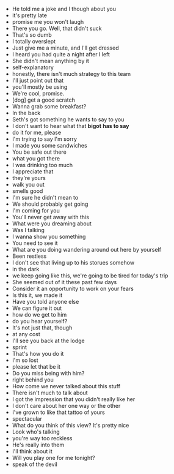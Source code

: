 * He told me a joke and I though about you
* it's pretty late
* promise me you won't laugh
* There you go. Well, that didn't suck
* That's so dumb
* I totally overslept
* Just give me a minute, and I'll get dressed
* I heard you had quite a night after I left
* She didn't mean anything by it
* self-explanatory
* honestly, there isn't much strategy to this team
* I'll just point out that
* you'll mostly be using 
* We're cool, promise.
* [dog] get a good scratch 
* Wanna grab some breakfast?
* In the back
* Seth's got something he wants to say to you
* I don't want to hear what that **bigot** **has to say**
* do it for me, please
* I'm trying to say I'm sorry
* I made you some sandwiches
* You be safe out there
* what you got there
* I was drinking too much
* I appreciate that
* they're yours
* walk you out
* smells good
* I'm sure he didn't mean to 
* We should probably get going
* I'm coming for you
* You'll never get away with this
* What were you dreaming about
* Was I talking
* I wanna show you something
* You need to see it 
* What are you doing wandering around out here by yourself
* Been restless
* I don't see that living up to his storues somehow
* in the dark
* we keep going like this, we're going to be tired for today's trip
* She seemed out of it these past few days 
* Consider it an opportunity to work on your fears
* Is this it, we made it
* Have you told anyone else
* We can figure it out
* how do we get to him
* do you hear yourself?
* It's not just that, though
* at any cost
* I'll see you back at the lodge
* sprint
* That's how you do it
* I'm so lost
* please let that be it
* Do you miss being with him?
* right behind you
* How come we never talked about this stuff
* There isn't much to talk about 
* I got the impression that you didn't really like her
* I don't care about her one way or the other
* I've grown to like that tattoo of yours
* spectacular
* What do you think of this view? It's pretty nice
* Look who's talking
* you're way too reckless
* He's really into them
* I'll think about it
* Will you play one for me tonight?
* speak of the devil
